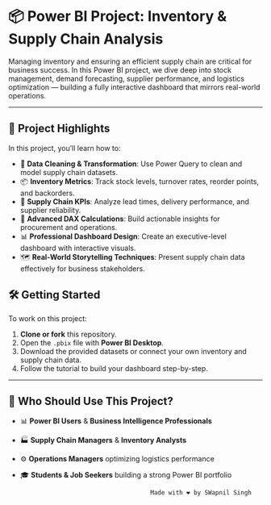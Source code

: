 # 📦 Power BI Project: Inventory & Supply Chain Analysis 

Managing inventory and ensuring an efficient supply chain are critical for business success. In this Power BI project, we dive deep into stock management, demand forecasting, supplier performance, and logistics optimization — building a fully interactive dashboard that mirrors real-world operations.

---

## 🚀 Project Highlights

In this project, you’ll learn how to:
- 🧹 **Data Cleaning & Transformation**: Use Power Query to clean and model supply chain datasets.
- 📦 **Inventory Metrics**: Track stock levels, turnover rates, reorder points, and backorders.
- 🚚 **Supply Chain KPIs**: Analyze lead times, delivery performance, and supplier reliability.
- 🔢 **Advanced DAX Calculations**: Build actionable insights for procurement and operations.
- 📊 **Professional Dashboard Design**: Create an executive-level dashboard with interactive visuals.
- 🗺️ **Real-World Storytelling Techniques**: Present supply chain data effectively for business stakeholders.


## 🛠 Getting Started

To work on this project:
1. **Clone or fork** this repository.
2. Open the `.pbix` file with **Power BI Desktop**.
3. Download the provided datasets or connect your own inventory and supply chain data.
4. Follow the tutorial to build your dashboard step-by-step.
---

## 🎯 Who Should Use This Project?

- 📊 **Power BI Users** & **Business Intelligence Professionals**
- 🏭 **Supply Chain Managers** & **Inventory Analysts**
- ⚙️ **Operations Managers** optimizing logistics performance
- 🎓 **Students & Job Seekers** building a strong Power BI portfolio




                                          Made with ❤️ by SWapnil Singh

